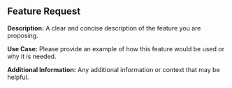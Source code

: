 ## Feature Request

**Description:**
A clear and concise description of the feature you are proposing.

**Use Case:**
Please provide an example of how this feature would be used or why it is needed.

**Additional Information:**
Any additional information or context that may be helpful.
